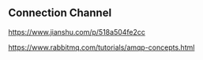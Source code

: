 ## Connection Channel 

https://www.jianshu.com/p/518a504fe2cc

https://www.rabbitmq.com/tutorials/amqp-concepts.html
